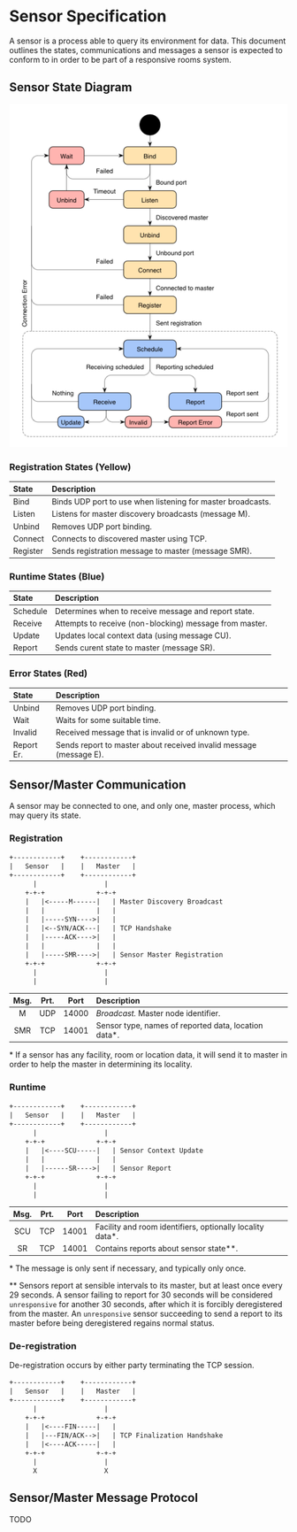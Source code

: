 # Sensor Specification

A sensor is a process able to query its environment for data. This document
outlines the states, communications and messages a sensor is expected to conform
to in order to be part of a responsive rooms system.

## Sensor State Diagram

![Diagram](pics/sensor_state_diagram.png)

### Registration States (Yellow)

| State    | Description                                                       |
|:---------|:------------------------------------------------------------------|
| Bind     | Binds UDP port to use when listening for master broadcasts.       |
| Listen   | Listens for master discovery broadcasts (message M).              |
| Unbind   | Removes UDP port binding.                                         |
| Connect  | Connects to discovered master using TCP.                          |
| Register | Sends registration message to master (message SMR).               |

### Runtime States (Blue)

| State    | Description                                                       |
|:---------|:------------------------------------------------------------------|
| Schedule | Determines when to receive message and report state.              |
| Receive  | Attempts to receive (non-blocking) message from master.           |
| Update   | Updates local context data (using message CU).                    |
| Report   | Sends curent state to master (message SR).                        |

### Error States (Red)

| State    | Description                                                       |
|:---------|:------------------------------------------------------------------|
| Unbind   | Removes UDP port binding.                                         |
| Wait     | Waits for some suitable time.                                     |
| Invalid  | Received message that is invalid or of unknown type.              |
|Report Er.| Sends report to master about received invalid message (message E).|

## Sensor/Master Communication

A sensor may be connected to one, and only one, master process, which may query
its state.

### Registration

```
+------------+    +------------+
|   Sensor   |    |   Master   |
+------------+    +------------+
      |                 |
    +-+-+             +-+-+
    |   |<-----M------|   | Master Discovery Broadcast
    |   |             |   |
    |   |-----SYN---->|   |
    |   |<--SYN/ACK---|   | TCP Handshake
    |   |-----ACK---->|   |
    |   |             |   |
    |   |-----SMR---->|   | Sensor Master Registration
    +-+-+             +-+-+
      |                 |
      |                 |
```

| Msg.| Prt.| Port  | Description                                              |
|:---:|:---:|:-----:|:---------------------------------------------------------|
|  M  | UDP | 14000 | _Broadcast._ Master node identifier.                     |
| SMR | TCP | 14001 | Sensor type, names of reported data, location data*.     |

\* If a sensor has any facility, room or location data, it will send it to
   master in order to help the master in determining its locality.

### Runtime

```
+------------+    +------------+
|   Sensor   |    |   Master   |
+------------+    +------------+
      |                 |
    +-+-+             +-+-+
    |   |<----SCU-----|   | Sensor Context Update
    |   |             |   |
    |   |------SR---->|   | Sensor Report
    +-+-+             +-+-+
      |                 |
      |                 |
```

| Msg.| Prt.| Port  | Description                                              |
|:---:|:---:|:-----:|:---------------------------------------------------------|
| SCU | TCP | 14001 | Facility and room identifiers, optionally locality data*.|
|  SR | TCP | 14001 | Contains reports about sensor state**.                   |

\* The message is only sent if necessary, and typically only once.

\** Sensors report at sensible intervals to its master, but at least once every
29 seconds. A sensor failing to report for 30 seconds will be considered
`unresponsive` for another 30 seconds, after which it is forcibly deregistered
from the master. An `unresponsive` sensor succeeding to send a report to its
master before being deregistered regains normal status.

### De-registration

De-registration occurs by either party terminating the TCP session.

```
+------------+    +------------+
|   Sensor   |    |   Master   |
+------------+    +------------+
      |                 |
    +-+-+             +-+-+
    |   |<----FIN-----|   |
    |   |---FIN/ACK-->|   | TCP Finalization Handshake
    |   |<----ACK-----|   |
    +-+-+             +-+-+
      |                 |
      X                 X
```

## Sensor/Master Message Protocol

TODO

